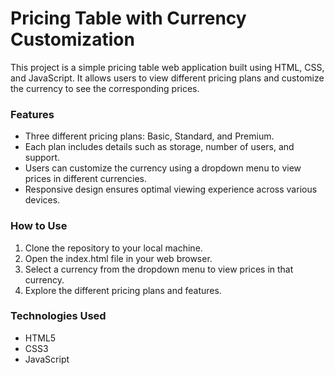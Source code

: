<h1>Pricing Table with Currency Customization</h1>
<p>This project is a simple pricing table web application built using HTML, CSS, and JavaScript. It allows users to view different pricing plans and customize the currency to see the corresponding prices.</p>

<h3>Features</h3>
<ul>
<li>Three different pricing plans: Basic, Standard, and Premium.</li>
<li>Each plan includes details such as storage, number of users, and support.</li>
<li>Users can customize the currency using a dropdown menu to view prices in different currencies.</li>
<li>Responsive design ensures optimal viewing experience across various devices.</li>
</ul>
<h3>How to Use</h3>
<ol>
<li>Clone the repository to your local machine.</li>
<li>Open the index.html file in your web browser.</li>
<li>Select a currency from the dropdown menu to view prices in that currency.</li>
<li>Explore the different pricing plans and features.</li>
</ol>
<h3>Technologies Used</h3>
<ul>
<li>HTML5</li>
<li>CSS3</li>
<li>JavaScript</li>
</ul>
